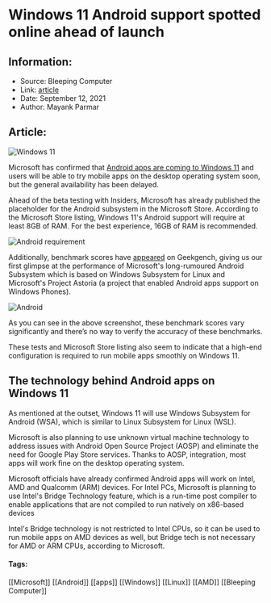 # Windows 11 Android support spotted online ahead of launch
### 

## Information:
+ Source: Bleeping Computer
+ Link: [article](https://www.bleepingcomputer.com/news/microsoft/windows-11-android-support-spotted-online-ahead-of-launch/)
+ Date: September 12, 2021
+ Author: Mayank Parmar


## Article:
![Windows 11](https://www.bleepstatic.com/content/hl-images/2021/09/03/windows-11-storm-clouds-clean.jpg)


Microsoft has confirmed that [Android apps are coming to Windows 11](https://www.bleepingcomputer.com/news/microsoft/windows-11-will-let-you-run-android-apps-directly-on-the-desktop/) and users will be able to try mobile apps on the desktop operating system soon, but the general availability has been delayed.


Ahead of the beta testing with Insiders, Microsoft has already published the placeholder for the Android subsystem in the Microsoft Store. According to the Microsoft Store listing, Windows 11's Android support will require at least 8GB of RAM. For the best experience, 16GB of RAM is recommended.


![Android requirement](https://www.bleepstatic.com/images/news/u/1097497/Windows-10/Android-sub.jpg)


Additionally, benchmark scores have [appeared](https://browser.geekbench.com/v5/cpu/search?page=2&q=windows+subsystem+for+android) on Geekgench, giving us our first glimpse at the performance of Microsoft's long-rumoured Android Subsystem which is based on Windows Subsystem for Linux and Microsoft's Project Astoria (a project that enabled Android apps support on Windows Phones).


![Android](https://www.bleepstatic.com/images/news/u/1097497/Windows-10/Android-benchmark.jpg)


As you can see in the above screenshot, these benchmark scores vary significantly and there’s no way to verify the accuracy of these benchmarks.


These tests and Microsoft Store listing also seem to indicate that a high-end configuration is required to run mobile apps smoothly on Windows 11.


The technology behind Android apps on Windows 11
------------------------------------------------


As mentioned at the outset, Windows 11 will use Windows Subsystem for Android (WSA), which is similar to Linux Subsystem for Linux (WSL).


Microsoft is also planning to use unknown virtual machine technology to address issues with Android Open Source Project (AOSP) and eliminate the need for Google Play Store services. Thanks to AOSP, integration, most apps will work fine on the desktop operating system.


Microsoft officials have already confirmed Android apps will work on Intel, AMD and Qualcomm (ARM) devices. For Intel PCs, Microsoft is planning to use Intel's Bridge Technology feature, which is a run-time post compiler to enable applications that are not compiled to run natively on x86-based devices


Intel's Bridge technology is not restricted to Intel CPUs, so it can be used to run mobile apps on AMD devices as well, but Bridge tech is not necessary for AMD or ARM CPUs, according to Microsoft.




#### Tags:
[[Microsoft]] [[Android]] [[apps]] [[Windows]] [[Linux]] [[AMD]] [[Bleeping Computer]]

